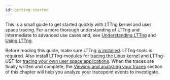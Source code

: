 ```yaml
---
id: getting-started
---
```


This is a small guide to get started quickly with LTTng kernel and user
space tracing. For a more thorough understanding of LTTng and intermediate
to advanced use cases and, see [Understanding LTTng](#doc-understanding-lttng)
and [Using LTTng](#doc-using-lttng).

Before reading this guide, make sure LTTng
[is installed](#doc-installing-lttng). LTTng-tools is required. Also install
LTTng-modules for
[tracing the Linux kernel](#doc-tracing-the-linux-kernel) and LTTng-UST
for
[tracing your own user space applications](#doc-tracing-your-own-user-application).
When the traces are finally written and complete, the
[Viewing and analyzing your traces](#doc-viewing-and-analyzing-your-traces)
section of this chapter will help you analyze your tracepoint events
to investigate.
